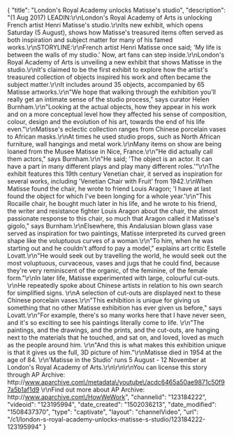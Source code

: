 {
    "title": "London's Royal Academy unlocks Matisse's studio",
    "description": "(1 Aug 2017) LEADIN:\r\nLondon's Royal Academy of Arts is unlocking French artist Henri Matisse's studio.\r\nIts new exhibit, which opens Saturday (5 August), shows how Matisse's treasured items often served as both inspiration and subject matter for many of his famed works.\r\nSTORYLINE:\r\nFrench artist Henri Matisse once said; 'My life is between the walls of my studio.' Now, art fans can step inside.\r\nLondon's Royal Academy of Arts is unveiling a new exhibit that shows Matisse in the studio.\r\nIt's claimed to be the first exhibit to explore how the artist's treasured collection of objects inspired his work and often became the subject matter.\r\nIt includes around 35 objects, accompanied by 65 Matisse artworks.\r\n\"We hope that walking through the exhibition you'll really get an intimate sense of the studio process,\" says curator Helen Burnham.\r\n\"Looking at the actual objects, how they appear in his work and on a more conceptual level how they affected his sense of composition, colour, design and the evolution of his art, towards the end of his life even.\"\r\nMatisse's eclectic collection ranges from Chinese porcelain vases to African masks.\r\nAt times he used studio props, such as North African furniture, wall hangings and metal work.\r\nMany items on show are being loaned from the Musee Matisse in Nice, France.\r\n\"He did actually call them actors,\" says Burnham.\r\n\"He said; 'The object is an actor. It can have a part in many different plays and play many different roles.'\"\r\nThe exhibit features this 19th century Venetian chair, it served as inspiration for several works, including 'Venetian Chair with Fruit' from 1942.\r\nWhen Matisse found the chair, he wrote to friend Louis Aragon; 'I have at last found the object for which I've been longing for a whole year.'\r\n\"This Rocaille chair, he bought much later in his life, and he wrote to his friend, the writer and resistance fighter Louis Aragon about the chair, the almost passionate response to this chair, so much that Aragon called it Matisse's gigolo,\" says Burnham.\r\nElsewhere, this Andalusian blown glass vase served as inspiration for two paintings, Matisse interpreted its curved green shape like the voluptuous curves of a woman.\r\n\"To him, when he was starting out and he couldn't afford to pay a model,\" explains art critic Estelle Lovatt.\r\n\"He would seek out by travelling the world, he would seek out the most voluptuous, curvaceous, vases and jugs that he could find, because they're very reminiscent of the organic, of the feminine, of the female form.\"\r\nIn later life, Matisse experimented with large, colourful cut-outs. \r\nHe repeatedly spoke about Chinese artists in relation to his own search for simplified signs. \r\nA selection of cut-outs are displayed next to these Chinese porcelain vases.\r\n\"This exhibition is unique for giving us something that no other Matisse exhibition has ever given us before,\" says Lovatt.\r\n\"For example, there's so many works here that I have never seen, and it's so exciting to see his paintings literally come to life. \r\n\"The paintings, and the drawings, and the prints, and the cut-outs, are hanging next to the materials that he touched, and sat on, and loved, loved as much as the people around him. \r\n\"And this is what makes this exhibition unique is that it gives us the full, 3D picture of him.\"\r\nMatisse died in 1954 at the age of 84. \r\n'Matisse in the Studio' runs 5 August - 12 November at London's Royal Academy of Arts.\r\n\r\n\r\nYou can license this story through AP Archive: http:\/\/www.aparchive.com\/metadata\/youtube\/acdc6465a50ae9871c50f97a5b1af1d9 \r\nFind out more about AP Archive: http:\/\/www.aparchive.com\/HowWeWork",
    "channelid": "123184222",
    "videoid": "123195994",
    "date_created": "1502036213",
    "date_modified": "1508437370",
    "type": "captivate",
    "layout": "channelVideo",
    "url": "\/c1\/london-s-royal-academy-unlocks-matisse-s-studio\/123184222-123195994"
}